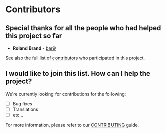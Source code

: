 # Contributors

## Special thanks for all the people who had helped this project so far

* **Roland Brand** - [bar9](https://github.com/bar9)

See also the full list of [contributors](https://github.com/iwf-web/json-request-check-bundle/contributors) who participated in this project.

## I would like to join this list. How can I help the project?

We're currently looking for contributions for the following:

- [ ] Bug fixes
- [ ] Translations
- [ ] etc...

For more information, please refer to our [CONTRIBUTING](CONTRIBUTING.md) guide.
